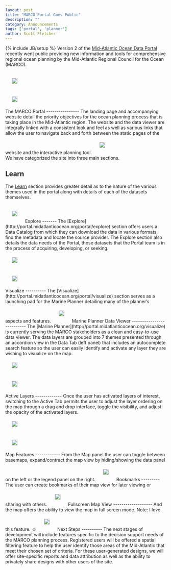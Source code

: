 ```yaml
---
layout: post
title: "MARCO Portal Goes Public"
description: ""
category: Announcements
tags: ['portal', 'planner']
author: Scott Fletcher
---
```

{% include JB/setup %}
Version 2 of the [Mid-Atlantic Ocean Data Portal](http://portal.midatlanticocean.org) recently went public providing new information and tools for comprehensive regional ocean planning by the Mid-Atlantic Regional Council for the Ocean (MARCO).  
<style>
img {
	border: 1px solid #ccc;
	margin: 20px;
}
</style>
<div class="row-fluid">
	<div class="span6">
		<img src="{{ BASE_PATH }}/assets/img/screenshots/landing-page.jpg"/>
	</div>
	<div class="span6">
		<img src="{{ BASE_PATH }}/assets/img/screenshots/data-viewer.jpg"/>
	</div>
</div>
The MARCO Portal
----------------
The landing page and accompanying website detail the priority objectives for the ocean planning process that is taking place in the Mid-Atlantic region.  The website and the data viewer are integrally linked with a consistent look and feel as well as various links that allow the user to navigate back and forth between the static pages of the website and the interactive planning tool. 

<img src="{{ BASE_PATH }}/assets/img/screenshots/tooltip-linking-to-planner.jpg"/>
<br/>
We have categorized the site into three main sections.  

Learn
-----
The [Learn](http://portal.midatlanticocean.org/portal/learn) section provides greater detail as to the nature of the various themes used in the portal along with details of each of the datasets themselves.  

<img src="{{ BASE_PATH }}/assets/img/screenshots/admin-theme-page.jpg"/>
Explore
-------
The [Explore](http://portal.midatlanticocean.org/portal/explore) section offers users a Data Catalog from which they can download the data in various formats, find the metadata and locate the source provider.  The Explore section also details the data needs of the Portal, those datasets that the Portal team is in the process of acquiring, developing, or seeking.  

<div class="row-fluid">
	<div class="span6">
		<a href="{{ BASE_PATH }}/assets/img/screenshots/data-catalog.jpg"><img src="{{ BASE_PATH }}/assets/img/screenshots/data-catalog.jpg"/></a>
	</div>
	<div class="span6">
		<a href="{{ BASE_PATH }}/assets/img/screenshots/data-needs.jpg"><img src="{{ BASE_PATH }}/assets/img/screenshots/data-needs.jpg"/></a>
	</div>
</div>
Visualize
----------
The [Visualize](http://portal.midatlanticocean.org/portal/visualize) section serves as a launching pad for the Marine Planner detailing many of the planner’s aspects and features.  

<img src="{{ BASE_PATH }}/assets/img/screenshots/visualize-page.jpg"/>
Marine Planner Data Viewer
--------------------------
The [Marine Planner](http://portal.midatlanticocean.org/visualize) is currently serving the MARCO stakeholders as a clean and easy-to-use data viewer.  The data layers are grouped into 7 themes presented through an accordion view in the Data Tab (left panel) that includes an autocomplete search feature so the user can easily identify and activate any layer they are wishing to visualize on the map.  

<div class="row-fluid">
	<div class="span6">
		<a href="{{ BASE_PATH }}/assets/img/screenshots/data-viewer-search.jpg"><img src="{{ BASE_PATH }}/assets/img/screenshots/data-viewer-search.jpg"/></a>
	</div>
	<div class="span6">
		<a href="{{ BASE_PATH }}/assets/img/screenshots/data-viewer-search-alt.jpg"><img src="{{ BASE_PATH }}/assets/img/screenshots/data-viewer-search-alt.jpg"/></a>
	</div>
</div>
Active Layers
-------------
Once the user has activated layers of interest, switching to the Active Tab permits the user to adjust the layer ordering on the map through a drag and drop interface, toggle the visibility, and adjust the opacity of the activated layers.

<div class="row-fluid">
	<div class="span6">
		<a href="{{ BASE_PATH }}/assets/img/screenshots/active-panel-opacity-with-legend.jpg"><img src="{{ BASE_PATH }}/assets/img/screenshots/active-panel-opacity-with-legend.jpg"/></a>
	</div>
	<div class="span6">
		<a href="{{ BASE_PATH }}/assets/img/screenshots/active-panel-opacity.jpg"><img src="{{ BASE_PATH }}/assets/img/screenshots/active-panel-opacity.jpg"/></a>
	</div>
</div>
Map Features
------------
From the Map panel the user can toggle between basemaps, expand/contract the map view by hiding/showing the data panel on the left or the legend panel on the right.  

<img src="{{ BASE_PATH }}/assets/img/screenshots/map-panel-basemaps-and-hide-layers.jpg"/>
Bookmarks
---------
The user can create bookmarks of their map view for later viewing or sharing with others.

<img src="{{ BASE_PATH }}/assets/img/screenshots/bookmark-creation.jpg"/>
Fullscreen Map View
-------------------
And the map offers the ability to view the map in full screen mode.  Note:  I love this feature.  ☺

<img src="{{ BASE_PATH }}/assets/img/screenshots/fullscreen.jpg"/>
Next Steps
----------
The next stages of development will include features specific to the decision support needs of the MARCO planning process. Registered users will be offered a spatial filtering feature to help the user identify those areas of the Mid-Atlantic that meet their chosen set of criteria.  For these user-generated designs, we will offer site-specific reports and data attribution as well as the ability to privately share designs with other users of the site.  
